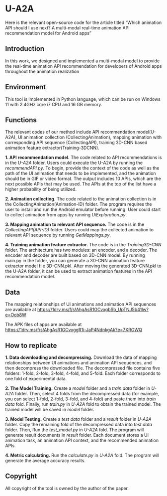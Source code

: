 # U-A2A
Here is the relevant open-source code for the article titled “Which animation API should I use next? A multi-modal real-time animation API recommendation model for Android apps”

## Introduction
In this work, we designed and implemented a multi-modal model to provide the real-time animation API recommendation for developers of Android apps throughout the animation realization

## Environment
This tool is implemented in Python language, which can be run on Windows 11 with 2.4GHz core i7 CPU and 16 GB memory. 

## Functions
The relevant codes of our method include API recommendation model(U-A2A), UI animation collection (CollectingAnimation), mapping animation with corresponding API sequence (CollectingAPI), training 3D-CNN based animation feature extractor(Training-3DCNN). 

**1.   API recommendation model.** The code related to API recommendations is in the *U-A2A* folder. Users could execute the U-A2A by running the *recommendAPI.py*. To begin, provide the context of the code as well as the path of the UI animation that needs to be implemented, and the animation should be in GIF or video format. The output includes 10 APIs, which are the next possible APIs that may be used. The APIs at the top of the list have a higher probability of being utilized.

**2.   Animation collecting.** The code related to the animation collection is in the CollectingAnimation(Animation-ID) folder. The program requires the user to install and run the Android emulator before running. User could start to collect animation from apps by running *UiExploration.py*. 

**3.   Mapping animation to relevant API sequence.** The code is in the *CollectingAPI(API-ID)* folder. Users could map the collected animation to relevant API sequence by running *GetMappings.py*. 

**4.   Training animation feature extractor.** The code is in the *Training3D-CNN* folder. The architecture has two modules: an encoder, and a decoder. The encoder and decoder are built based on 3D-CNN model. By running main.py in the folder, you can generate a 3D-CNN animation feature extractor model file 3D-CNN.pkl. After moving the generated 3D-CNN.pkl to the U-A2A folder, it can be used to extract animation features in the API recommendation model.

## Data
The mapping relationships of UI animations and animation API sequences are available at https://1drv.ms/f/s!AhgAsR1GCvxgbSb_UpTNJ5b41lw?e=Oob8W

The APK files of apps are available at https://1drv.ms/f/s!AhgAsR1GCvxggR1i-JaP4NdnkgAk?e=7XROWQ

## How to replicate
**1. Data downloading and decompressing.** Download the data of mapping relationships between UI animations and animation API sequences, and then decompress the downloaded file. The decompressed file contains five folders: 1-fold, 2-fold, 3-fold, 4-fold, and 5-fold. Each folder corresponds to one fold of experimental data.

**2. The Model Training.** Create a *model* folder and a *train data* folder in *U-A2A* folder. Then, select 4 folds from the decompressed data (for example, you can select 1-fold, 2-fold, 3-fold, and 4-fold) and paste them into *train data* fold. Finally, run *train.py* in *U-A2A* fold to obtain the trained model. The trained model will be saved in *model* folder.

**3. Model Testing.** Create a *test data* folder and a *result* folder in *U-A2A* folder. Copy the remaining fold of the decompressed data into *test data* folder. Then, Run the *test_model.py* in *U-A2A* fold. The program will generate result documents in *result* folder. Each document stores a UI animation task, an animation API context, and the recommended animation APIs.

**4. Metric calculating.** Run the *calculate.py* in *U-A2A* fold. The program will generate the average accuracy results.


## Copyright
All copyright of the tool is owned by the author of the paper.


